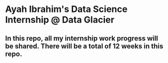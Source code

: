 # Ayah Ibrahim's Data Science Internship @ Data Glacier
## In this repo, all my internship work progress will be shared. There will be a total of 12 weeks in this repo. 
